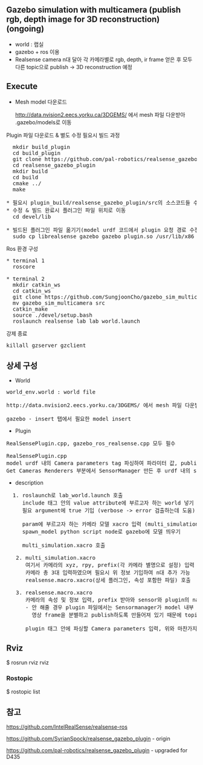 ## Gazebo simulation with multicamera (publish rgb, depth image for 3D reconstruction) (ongoing)

* world : 랩실
* gazebo + ros 이용
* Realsense camera n대 달아 각 카메라별로 rgb, depth, ir frame 얻은 후 모두 다른 topic으로 publish -> 3D reconstruction 예정 

## Execute

* Mesh model 다운로드

  http://data.nvision2.eecs.yorku.ca/3DGEMS/ 에서 mesh 파일 다운받아 .gazebo/models로 이동

Plugin 파일 다운로드 & 별도 수정 필요시 빌드 과정
<pre>
  mkdir build_plugin
  cd build_plugin
  git clone https://github.com/pal-robotics/realsense_gazebo_plugin.git
  cd realsense_gazebo_plugin
  mkdir build
  cd build
  cmake ../
  make

* 필요시 plugin_build/realsense_gazebo_plugin/src의 소스코드들 수정하여 다시 빌드
* 수정 & 빌드 완료시 플러그인 파일 위치로 이동
  cd devel/lib

* 빌드된 플러그인 파일 옮기기(model urdf 코드에서 plugin 요청 경로 수정해도 됨)
  sudo cp librealsense_gazebo_gazebo_plugin.so /usr/lib/x86_64-linux-gnu/gazebo-9/plugins/
</pre>

Ros 환경 구성
<pre>
* terminal 1
  roscore

* terminal 2
  mkdir catkin_ws
  cd catkin_ws
  git clone https://github.com/SungjoonCho/gazebo_sim_multicamera.git
  mv gazebo_sim_multicamera src
  catkin_make
  source ./devel/setup.bash
  roslaunch realsense_lab lab_world.launch
</pre>

강제 종료
<pre>
killall gzserver gzclient
</pre>

## 상세 구성

* World
<pre>
world_env.world : world file 

http://data.nvision2.eecs.yorku.ca/3DGEMS/ 에서 mesh 파일 다운받아 .gazebo/models로 이동

gazebo - insert 탭에서 필요한 model insert
</Pre>


* Plugin
<pre>
RealSensePlugin.cpp, gazebo_ros_realsense.cpp 모두 필수

RealSensePlugin.cpp
model urdf 내의 Camera parameters tag 파싱하여 파라미터 값, publish 토픽 설정
Get Cameras Renderers 부분에서 SensorManager 만든 후 urdf 내의 sensor tag, name attribute로 각 카메라 프레임 획득
</pre>

* description
<pre>
  1. roslaunch로 lab_world.launch 호출
     include 태그 안의 value attribute에 부르고자 하는 world 넣기
     필요 argument에 true 기입 (verbose -> error 검출하는데 도움)
     
     param에 부르고자 하는 카메라 모델 xacro 입력 (multi_simulation.xacro 호출함)
     spawn_model python script node로 gazebo에 모델 띄우기
     
     multi_simulation.xacro 호출
     
   2. multi_simulation.xacro      
      여기서 카메라의 xyz, rpy, prefix(각 카메라 별명으로 설정) 입력
      카메라 총 3대 입력하였으며 필요시 위 정보 기입하여 n대 추가 가능
      realsense.macro.xacro(상세 플러그인, 속성 포함한 파일) 호출
      
   3. realsense.macro.xacro
      카메라의 속성 및 정보 입력, prefix 받아와 sensor와 plugin의 name attribute에 꼭 포함시켜 주기 
      - 안 해줄 경우 plugin 파일에서는 Sensormanager가 model 내부 각 tag들의 name atrribute로 
        영상 frame을 분별하고 publish하도록 만들어져 있기 때문에 topic이 다르더라도 동일한 영상 publish 
      
      plugin 태그 안에 파싱할 Camera parameters 입력, 위와 마찬가지로 topic name은 카메라마다, rgbd영상마다 달라야하므로 prefix 가져와 입력되도록 하기.
</pre>


## Rviz 

$ rosrun rviz rviz


### Rostopic

$ rostopic list



## 참고

https://github.com/IntelRealSense/realsense-ros

https://github.com/SyrianSpock/realsense_gazebo_plugin - origin 

https://github.com/pal-robotics/realsense_gazebo_plugin - upgraded for D435
